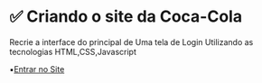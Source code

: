 # ✅ Criando o site da Coca-Cola
Recrie a interface do principal de Uma tela de Login Utilizando as tecnologias HTML,CSS,Javascript <br>

▪️[Entrar no Site](https://coca-cola.enderguaina.repl.co)
